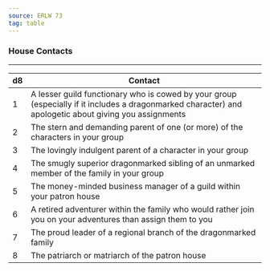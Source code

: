 ```yaml
---
source: ERLW 73
tag: table
---
```


### House Contacts
---
|d8|Contact|
|----|------------|
|1|A lesser guild functionary who is cowed by your group (especially if it includes a dragonmarked character) and apologetic about giving you assignments|
|2|The stern and demanding parent of one (or more) of the characters in your group|
|3|The lovingly indulgent parent of a character in your group|
|4|The smugly superior dragonmarked sibling of an unmarked member of the family in your group|
|5|The money-minded business manager of a guild within your patron house|
|6|A retired adventurer within the family who would rather join you on your adventures than assign them to you|
|7|The proud leader of a regional branch of the dragonmarked family|
|8|The patriarch or matriarch of the patron house|
